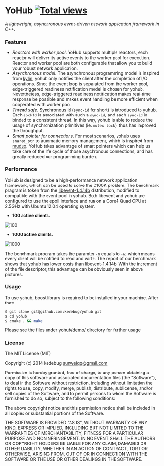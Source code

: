 YoHub  [![Total views](https://sourcegraph.com/api/repos/github.com/kedebug/yohub/counters/views.png)](https://sourcegraph.com/github.com/kedebug/yohub)
======
*A lightweight, asynchronous event-driven network application framework in C++.*

### Features
* _Reactors with worker pool_. YoHub supports multiple reactors, each reactor will deliver its active events to the worker pool for execution. Reactor and worker pool are both configurable that allow you to build your robust network application.
* _Asynchronous model_. The asynchronous programming model is inspired from [kylin](http://dirlt.com/kylin.html), yohub only notifies the client after the completion of I/O operations. Since the event loop is separated from the worker pool, edge-triggered readiness notification model is chosen for yohub. Nevertheless, edge-triggered readiness notification makes real-time response be possible and makes event handling be more efficient when cooperated with worker pool.
* _Thread safe_. Synchronous id (`sync-id` for short) is introduced to yuhub. Each `sockfd` is associated with such a `sync-id`, and each `sync-id` is binded to a consistent thread. In this way, yohub is able to reduce the usage of synchronization primitives (ie. `mutex lock`), thus has improved the throughput.
* _Smart pointer for connections_. For most scenarios, yohub uses `shared_ptr` to automatic memory management, which is inspired from [muduo](http://code.google.com/p/muduo/). YoHub takes advantage of smart pointers which can help us take care of the life cycle of those asychronous connections, and has greatly reduced our programming burden.

### Performance
YoHub is designed to be a high-performance network application framework, which can be used to solve the C100K problem. The benchmark pragram is token from the [libevent-1.4.14b](http://libevent.org/) distribution, modified to compatible with the event pool in yohub. Both libevent and yohub are configured to use the epoll interface and run on a Core4 Quad CPU at 2.5GHz with Ubuntu 12.04 operating system.

* __100 active clients.__

![100](https://raw.github.com/kedebug/kedebug.github.com/master/pic/100.png)

* __1000 active clients.__

![1000](https://raw.github.com/kedebug/kedebug.github.com/master/pic/1000.png)

The benchmark program takes the paramter `-n` equals to `-w`, which means every client will be notified to read and wirte. The report of our benchmark shows that yohub has lower costs than libevent-1.4.14b. With the increment of the file descriptor, this advantage can be obviously seen in above pictures.

### Usage
To use yohub, boost library is required to be installed in your machine. After that:
```bash
$ git clone git@github.com:kedebug/yohub.git
$ cd yohub
$ cmake . && make
```
Please see the files under [yohub/demo/](https://github.com/kedebug/yohub/tree/master/demo) directory for further usage.

### License
The MIT License (MIT)

Copyright (c) 2014 kedebug <sunweiqq@gmail.com>

Permission is hereby granted, free of charge, to any person obtaining a copy
of this software and associated documentation files (the "Software"), to deal
in the Software without restriction, including without limitation the rights
to use, copy, modify, merge, publish, distribute, sublicense, and/or sell
copies of the Software, and to permit persons to whom the Software is
furnished to do so, subject to the following conditions:

The above copyright notice and this permission notice shall be included in
all copies or substantial portions of the Software.

THE SOFTWARE IS PROVIDED "AS IS", WITHOUT WARRANTY OF ANY KIND, EXPRESS OR
IMPLIED, INCLUDING BUT NOT LIMITED TO THE WARRANTIES OF MERCHANTABILITY,
FITNESS FOR A PARTICULAR PURPOSE AND NONINFRINGEMENT. IN NO EVENT SHALL THE
AUTHORS OR COPYRIGHT HOLDERS BE LIABLE FOR ANY CLAIM, DAMAGES OR OTHER
LIABILITY, WHETHER IN AN ACTION OF CONTRACT, TORT OR OTHERWISE, ARISING FROM,
OUT OF OR IN CONNECTION WITH THE SOFTWARE OR THE USE OR OTHER DEALINGS IN
THE SOFTWARE.
